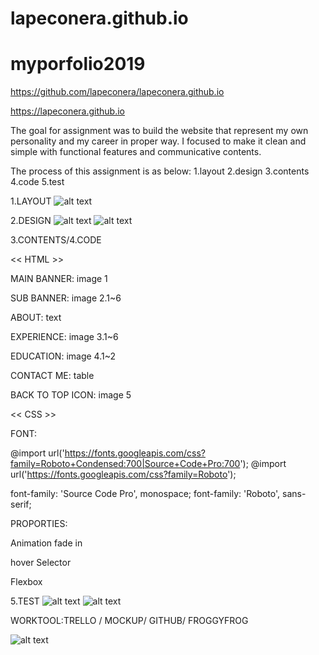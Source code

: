 # lapeconera.github.io
# myporfolio2019

https://github.com/lapeconera/lapeconera.github.io

https://lapeconera.github.io


The goal for assignment was to build the website that represent my own personality and my career in proper way.
I focused to make it clean and simple with functional features and communicative contents.

The process of this assignment is as below:
1.layout
2.design
3.contents
4.code
5.test

1.LAYOUT
![alt text](https://github.com/lapeconera/myporfolio2019/blob/master/DodamLee_A1-3/workbook/Screen%20Shot%202019-03-22%20at%2010.21.09%20am.png)

2.DESIGN
![alt text](https://github.com/lapeconera/myporfolio2019/blob/master/DodamLee_A1-3/workbook/Screen%20Shot%202019-03-21%20at%204.10.56%20pm.png)
![alt text](https://github.com/lapeconera/myporfolio2019/blob/master/DodamLee_A1-3/workbook/Screen%20Shot%202019-03-22%20at%2010.26.32%20am.png)

3.CONTENTS/4.CODE

<< HTML >>

MAIN BANNER: image 1

SUB BANNER: image 2.1~6

ABOUT: text

EXPERIENCE: image 3.1~6

EDUCATION: image 4.1~2

CONTACT ME: table

BACK TO TOP ICON: image 5


<<  CSS  >>

FONT:

@import url('https://fonts.googleapis.com/css?family=Roboto+Condensed:700|Source+Code+Pro:700');
@import url('https://fonts.googleapis.com/css?family=Roboto');

  font-family: 'Source Code Pro', monospace;
  font-family: 'Roboto', sans-serif;

PROPORTIES: 

Animation fade in

hover Selector

Flexbox 

5.TEST
![alt text](https://github.com/lapeconera/myporfolio2019/blob/master/DodamLee_A1-3/workbook/desktopes.png)
![alt text](https://github.com/lapeconera/myporfolio2019/blob/master/DodamLee_A1-3/workbook/cellphone.png)





WORKTOOL:TRELLO / MOCKUP/ GITHUB/ FROGGYFROG

![alt text](https://github.com/lapeconera/myporfolio2019/blob/master/DodamLee_A1-3/workbook/Screen%20Shot%202019-03-22%20at%204.08.59%20pm.png)





